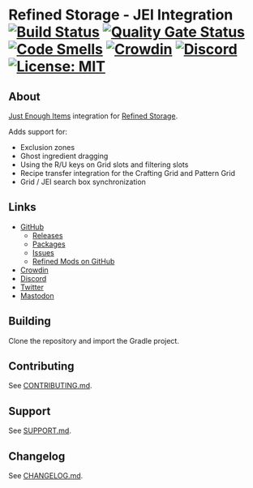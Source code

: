 # Refined Storage - JEI Integration [![Build Status](https://github.com/refinedmods/refinedstorage-jei-integration/actions/workflows/build.yml/badge.svg?branch=develop)](https://github.com/refinedmods/refinedstorage-jei-integration/actions/workflows/build.yml) [![Quality Gate Status](https://sonarcloud.io/api/project_badges/measure?project=refinedmods_refinedstorage-jei-integration&metric=alert_status)](https://sonarcloud.io/summary/new_code?id=refinedmods_refinedstorage-jei-integration) [![Code Smells](https://sonarcloud.io/api/project_badges/measure?project=refinedmods_refinedstorage-jei-integration&metric=code_smells)](https://sonarcloud.io/summary/new_code?id=refinedmods_refinedstorage-jei-integration) [![Crowdin](https://badges.crowdin.net/refined-storage-jei-integration/localized.svg)](https://crowdin.com/project/refined-storage-jei-integration) [![Discord](https://img.shields.io/discord/342942776494653441)](https://discordapp.com/invite/VYzsydb) [![License: MIT](https://img.shields.io/badge/License-MIT-yellow.svg)](LICENSE.md)

## About

[Just Enough Items](https://github.com/mezz/JustEnoughItems) integration
for [Refined Storage](https://github.com/refinedmods/refinedstorage2).

Adds support for:

- Exclusion zones
- Ghost ingredient dragging
- Using the R/U keys on Grid slots and filtering slots
- Recipe transfer integration for the Crafting Grid and Pattern Grid
- Grid / JEI search box synchronization

## Links

- [GitHub](https://github.com/refinedmods/refinedstorage-jei-integration)
    - [Releases](https://github.com/refinedmods/refinedstorage-jei-integration/releases)
    - [Packages](https://github.com/refinedmods/refinedstorage-jei-integration/packages)
    - [Issues](https://github.com/refinedmods/refinedstorage-jei-integration/issues)
    - [Refined Mods on GitHub](https://github.com/refinedmods)
- [Crowdin](https://crowdin.com/project/refined-storage-jei-integration)
- [Discord](https://discordapp.com/invite/VYzsydb)
- [Twitter](https://twitter.com/refinedmods)
- [Mastodon](https://anvil.social/@refinedmods)

## Building

Clone the repository and import the Gradle project.

## Contributing

See [CONTRIBUTING.md](.github/CONTRIBUTING.md).

## Support

See [SUPPORT.md](.github/SUPPORT.md).

## Changelog

See [CHANGELOG.md](CHANGELOG.md).
